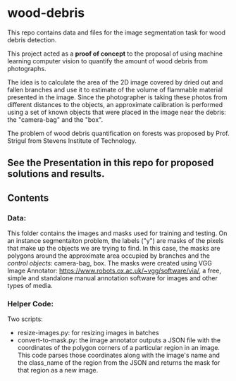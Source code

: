 # wood-debris

This repo contains data and files for the image segmentation task for wood debris detection.

This project acted as a **proof of concept** to the proposal of using machine learning computer vision to quantify the amount of wood debris from photographs. 

The idea is to calculate the area of the 2D image covered by dried out and fallen branches and use it to estimate of the volume of flammable material presented in the image.
Since the photographer is taking these photos from different distances to the objects, an approximate calibration is performed using a set of known objects that were placed in the image near the debris: the "camera-bag" and the "box".

The problem of wood debris quantification on forests was proposed by Prof. Strigul from Stevens Institute of Technology.

## See the Presentation in this repo for proposed solutions and results.

## Contents
### Data:
This folder contains the images and masks used for training and testing. On an instance segmentaiton problem, the labels ("y") are masks of the pixels that make up the objects we are trying to find. In this case, the masks are polygons around the approximate area occupied by branches  and the *control objects*: camera-bag, box.
The masks were created using VGG Image Annotator: https://www.robots.ox.ac.uk/~vgg/software/via/, a free, simple and standalone manual annotation software for images and other types of media.

### Helper Code:
Two scripts: 
- resize-images.py: for resizing images in batches
- convert-to-mask.py: the image annotator outputs a JSON file with the coordinates of the polygon corners of a particular region in an image. This code parses those coordinates
        along with the image's name and the class_name of the region from the JSON and returns the mask for that region as a new image.
        
 
